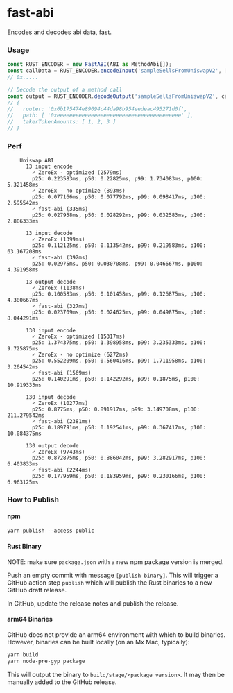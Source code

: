 # fast-abi

Encodes and decodes abi data, fast.

### Usage

```typescript
const RUST_ENCODER = new FastABI(ABI as MethodAbi[]);
const callData = RUST_ENCODER.encodeInput('sampleSellsFromUniswapV2', [...values]);
// 0x.....

// Decode the output of a method call
const output = RUST_ENCODER.decodeOutput('sampleSellsFromUniswapV2', callData);
// {
//   router: '0x6b175474e89094c44da98b954eedeac495271d0f',
//   path: [ '0xeeeeeeeeeeeeeeeeeeeeeeeeeeeeeeeeeeeeeeee' ],
//   takerTokenAmounts: [ 1, 2, 3 ]
// }
```

### Perf

```
    Uniswap ABI
      13 input encode
        ✓ ZeroEx - optimized (2579ms)
        p25: 0.223583ms, p50: 0.22825ms, p99: 1.734083ms, p100: 5.321458ms
        ✓ ZeroEx - no optimize (893ms)
        p25: 0.077166ms, p50: 0.077792ms, p99: 0.098417ms, p100: 2.595542ms
        ✓ fast-abi (335ms)
        p25: 0.027958ms, p50: 0.028292ms, p99: 0.032583ms, p100: 2.886333ms

      13 input decode
        ✓ ZeroEx (1399ms)
        p25: 0.112125ms, p50: 0.113542ms, p99: 0.219583ms, p100: 63.167208ms
        ✓ fast-abi (392ms)
        p25: 0.02975ms, p50: 0.030708ms, p99: 0.046667ms, p100: 4.391958ms

      13 output decode
        ✓ ZeroEx (1138ms)
        p25: 0.100583ms, p50: 0.101458ms, p99: 0.126875ms, p100: 4.380667ms
        ✓ fast-abi (327ms)
        p25: 0.023709ms, p50: 0.024625ms, p99: 0.049875ms, p100: 8.044291ms

      130 input encode
        ✓ ZeroEx - optimized (15317ms)
        p25: 1.374375ms, p50: 1.398958ms, p99: 3.235333ms, p100: 9.725875ms
        ✓ ZeroEx - no optimize (6272ms)
        p25: 0.552209ms, p50: 0.560416ms, p99: 1.711958ms, p100: 3.264542ms
        ✓ fast-abi (1569ms)
        p25: 0.140291ms, p50: 0.142292ms, p99: 0.1875ms, p100: 10.919333ms

      130 input decode
        ✓ ZeroEx (10277ms)
        p25: 0.8775ms, p50: 0.891917ms, p99: 3.149708ms, p100: 211.279542ms
        ✓ fast-abi (2381ms)
        p25: 0.189791ms, p50: 0.192541ms, p99: 0.367417ms, p100: 10.084375ms

      130 output decode
        ✓ ZeroEx (9743ms)
        p25: 0.872875ms, p50: 0.886042ms, p99: 3.282917ms, p100: 6.403833ms
        ✓ fast-abi (2244ms)
        p25: 0.177959ms, p50: 0.183959ms, p99: 0.230166ms, p100: 6.963125ms
```

### How to Publish

#### npm

```
yarn publish --access public
```

#### Rust Binary

NOTE: make sure `package.json` with a new npm package version is merged.

Push an empty commit with message `[publish binary]`.
This will trigger a GitHub action step `publish` which will publish the Rust binaries to a new GitHub draft release.

In GitHub, update the release notes and publish the release.

#### arm64 Binaries

GitHub does not provide an arm64 environment with which to build binaries.
However, binaries can be built locally (on an Mx Mac, typically):

```bash
yarn build
yarn node-pre-gyp package
```

This will output the binary to `build/stage/<package version>`. It may then be manually added
to the GitHub release.
